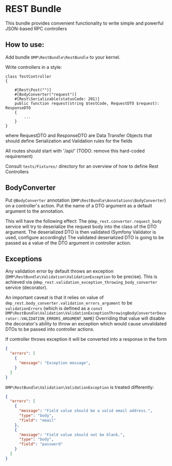 # REST Bundle

This bundle provides convenient functionality to write simple and powerful JSON-based RPC controllers

## How to use:

Add bundle `DMP\RestBundle\RestBundle` to your kernel.

Write controllers in a style:

```
class TestController
{

    #[Rest\Post("")]
    #[BodyConverter("request")]
    #[Rest\Serializable(statusCode: 201)]
    public function request(string $testCode, RequestDTO $request): ResponseDTO
    {
        ...
    }
}
```
where RequestDTO and ResponseDTO are Data Transfer Objects that should define Serialization and Validation rules for the fields

All routes should start with '/api/' (TODO: remove this hard-coded requirement)

Consult `tests/Fixtures/` directory for an overview of how to define Rest Controllers

## BodyConverter
Put `@BodyConverter` annotation (`DMP\RestBundle\Annotations\BodyConverter`) on a controller's action.
Put the name of a DTO argument as a default argument to the annotation.

This will have the following effect:
The `@dmp_rest.converter.request_body` service will try to deserialize the request body into the class of the DTO argument.
The deserialized DTO is then validated (Symfony Validator is used, configure accordingly)
The validated deserialized DTO is going to be passed as a value of the DTO argument in controller action.

## Exceptions
Any validation error by default throws an exception (`DMP\RestBundle\Validation\ValidationException` to be precise). 
This is achieved via `@dmp_rest.validation_exception_throwing_body_converter` service (decorator).

An important caveat is that it relies on value of `dmp_rest.body_converter.validation_errors_argument` to be `validationErrors` 
(which is defined as a `const` `DMP\RestBundle\Validation\ValidationExceptionThrowingBodyConverterDecorator::VALIDATION_ERRORS_ARGUMENT_NAME`)
Overriding that value will disable the decorator's ability to throw an exception which would cause unvalidated DTOs to be passed into controller actions.

If controller throws exception it will be converted into a response in the form
```json
{
  "errors": [
    {
      "message": "Exception message",
    }
  ]
}
```

`DMP\RestBundle\Validation\ValidationException` is treated differently:
```json
{
  "errors": [
    {
      "message": "Field value should be a valid email address.",
      "type": "body",
      "field": "email"
    },
    {
      "message": "Field value should not be blank.",
      "type": "body",
      "field": "password"
    }
  ]
}
```
